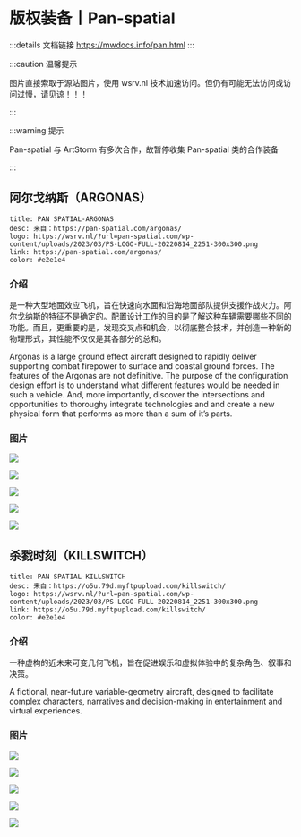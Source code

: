 # 版权装备丨Pan-spatial
:::details 文档链接
https://mwdocs.info/pan.html
:::

:::caution 温馨提示

图片直接索取于源站图片，使用 wsrv.nl 技术加速访问。但仍有可能无法访问或访问过慢，请见谅！！！

:::

:::warning 提示

Pan-spatial 与 ArtStorm 有多次合作，故暂停收集 Pan-spatial 类的合作装备

:::

## 阿尔戈纳斯（ARGONAS）

```component VPCard
title: PAN SPATIAL-ARGONAS
desc: 来自：https://pan-spatial.com/argonas/
logo: https://wsrv.nl/?url=pan-spatial.com/wp-content/uploads/2023/03/PS-LOGO-FULL-20220814_2251-300x300.png
link: https://pan-spatial.com/argonas/
color: #e2e1e4
```

### 介绍

是一种大型地面效应飞机，旨在快速向水面和沿海地面部队提供支援作战火力。阿尔戈纳斯的特征不是确定的。配置设计工作的目的是了解这种车辆需要哪些不同的功能。而且，更重要的是，发现交叉点和机会，以彻底整合技术，并创造一种新的物理形式，其性能不仅仅是其各部分的总和。

Argonas is a large ground effect aircraft designed to rapidly deliver supporting combat firepower to surface and coastal ground forces. The features of the Argonas are not definitive. The purpose of the configuration design effort is to understand what different features would be needed in such a vehicle.  And, more importantly, discover the intersections and opportunities to thoroughy integrate technologies and and create a new physical form that performs as more than a sum of it’s parts.

### 图片

![](https://wsrv.nl/?url=pan-spatial.com/wp-content/uploads/2023/04/ARGONAS-20230410_172924-1024x578.jpg)

![](https://wsrv.nl/?url=pan-spatial.com/wp-content/uploads/2023/04/ARGONAS-20230410_172925-1024x578.jpg)

![](https://wsrv.nl/?url=pan-spatial.com/wp-content/uploads/2023/04/ARGONAS-20230410_172926-1024x578.jpg)

![](https://wsrv.nl/?url=pan-spatial.com/wp-content/uploads/2023/04/ARGONAS-20230410_172927-1024x578.jpg)

![](https://wsrv.nl/?url=pan-spatial.com/wp-content/uploads/2023/04/ARGONAS-20230410_172912-1024x578.jpg)


## 杀戮时刻（KILLSWITCH）

```component VPCard
title: PAN SPATIAL-KILLSWITCH
desc: 来自：https://o5u.79d.myftpupload.com/killswitch/
logo: https://wsrv.nl/?url=pan-spatial.com/wp-content/uploads/2023/03/PS-LOGO-FULL-20220814_2251-300x300.png
link: https://o5u.79d.myftpupload.com/killswitch/
color: #e2e1e4
```

### 介绍

一种虚构的近未来可变几何飞机，旨在促进娱乐和虚拟体验中的复杂角色、叙事和决策。

A fictional, near-future variable-geometry aircraft, designed to facilitate complex characters, narratives and decision-making in entertainment and virtual experiences.

### 图片

![](https://wsrv.nl/?url=pan-spatial.com/wp-content/uploads/2023/03/KILLSWITCH-TO33-1-1024x578.jpg)

![](https://wsrv.nl/?url=pan-spatial.com/wp-content/uploads/2023/03/KILLSWITCH-TO38-1024x578.jpg)

![](https://wsrv.nl/?url=pan-spatial.com/wp-content/uploads/2023/03/KILLSWITCH-IMG-16-1024x578.jpg)

![](https://wsrv.nl/?url=pan-spatial.com/wp-content/uploads/2023/03/KILLSWITCH-TO40-1024x578.jpg)

![](https://wsrv.nl/?url=pan-spatial.com/wp-content/uploads/2023/03/KILLSWITCH-TO38-1024x578.jpg)